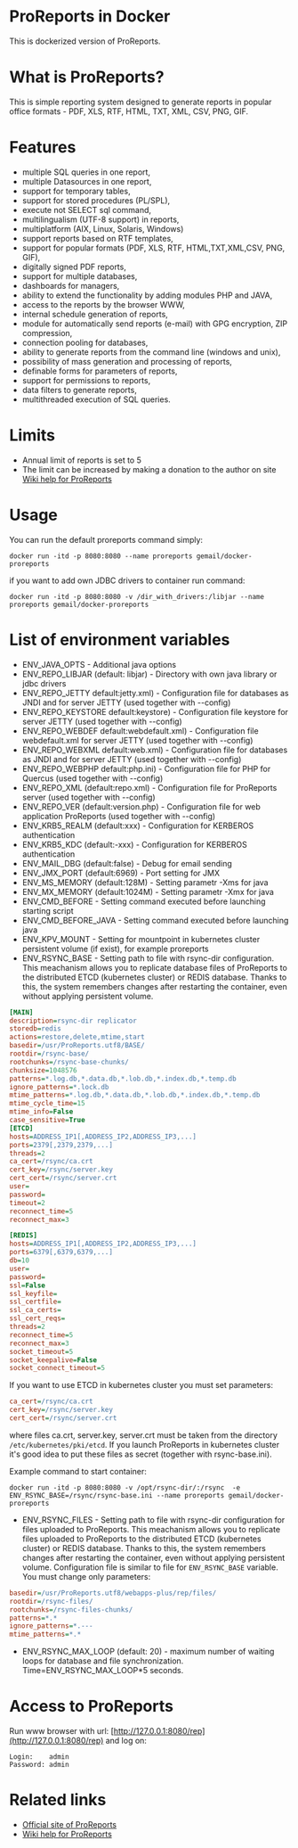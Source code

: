 # ProReports in Docker

This is dockerized version of ProReports.

# What is ProReports?

This is simple reporting system  designed to generate reports in popular office formats - PDF, XLS, RTF, HTML, TXT, XML, CSV, PNG, GIF. 

# Features

* multiple SQL queries in one report,
* multiple Datasources in one report,
* support for temporary tables,
* support for stored procedures (PL/SPL),
* execute not SELECT sql command,
* multilingualism (UTF-8 support) in reports,
* multiplatform (AIX, Linux, Solaris, Windows)
* support reports based on RTF templates,
* support for popular formats (PDF, XLS, RTF, HTML,TXT,XML,CSV, PNG, GIF),
* digitally signed PDF reports,
* support for multiple databases,
* dashboards for managers,
* ability to extend the functionality by adding modules PHP and JAVA,
* access to the reports by the browser WWW,
* internal schedule generation of reports,
* module for automatically send reports (e-mail) with GPG encryption, ZIP compression,
* connection pooling for databases,
* ability to generate reports from the command line (windows and unix),
* possibility of mass generation and processing of reports,
* definable forms for parameters of reports,
* support for permissions to reports,
* data filters to generate reports,
* multithreaded execution of SQL queries.

# Limits

* Annual limit of reports is set to 5 
* The limit can be increased by making a donation to the author on site [Wiki help for ProReports](https://wiki.it-dt.pl/)

# Usage
You can run the default proreports command simply:

```
docker run -itd -p 8080:8080 --name proreports gemail/docker-proreports
```

if you want to add own JDBC drivers to container run command: 

```
docker run -itd -p 8080:8080 -v /dir_with_drivers:/libjar --name proreports gemail/docker-proreports
```
# List of environment variables

* ENV_JAVA_OPTS - Additional java options
* ENV_REPO_LIBJAR (default: libjar) -  Directory with own java library or jdbc drivers
* ENV_REPO_JETTY default:jetty.xml) - Configuration file for databases as JNDI and for server JETTY (used together with --config)
* ENV_REPO_KEYSTORE default:keystore) - Configuration file  keystore  for server JETTY (used together with --config)
* ENV_REPO_WEBDEF default:webdefault.xml) - Configuration file webdefault.xml for server JETTY (used together with --config)
* ENV_REPO_WEBXML default:web.xml) - Configuration file for databases as JNDI and for server JETTY (used together with --config)
* ENV_REPO_WEBPHP default:php.ini) - Configuration file for PHP for Quercus (used together with --config)
* ENV_REPO_XML (default:repo.xml) - Configuration file for ProReports server (used together with --config)
* ENV_REPO_VER (default:version.php) - Configuration file for web application ProReports (used together with --config)
* ENV_KRB5_REALM (default:xxx) - Configuration for KERBEROS authentication
* ENV_KRB5_KDC (default:-xxx) - Configuration for KERBEROS authentication
* ENV_MAIL_DBG (default:false) - Debug for email sending
* ENV_JMX_PORT (default:6969) - Port setting for JMX
* ENV_MS_MEMORY (default:128M) - Setting parametr -Xms for java
* ENV_MX_MEMORY (default:1024M) - Setting parametr -Xmx for java
* ENV_CMD_BEFORE - Setting command executed before launching starting script
* ENV_CMD_BEFORE_JAVA - Setting command executed before launching java
* ENV_KPV_MOUNT - Setting for mountpoint in kubernetes cluster persistent volume (if exist), for example proreports 
* ENV_RSYNC_BASE - Setting path to file with rsync-dir configuration. This meachanism allows you to replicate database files of ProReports to the distributed ETCD (kubernetes cluster) or REDIS database. Thanks to this, the system remembers changes after restarting the container, even without applying persistent volume.

```ini
[MAIN]
description=rsync-dir replicator
storedb=redis
actions=restore,delete,mtime,start
basedir=/usr/ProReports.utf8/BASE/
rootdir=/rsync-base/
rootchunks=/rsync-base-chunks/
chunksize=1048576
patterns=*.log.db,*.data.db,*.lob.db,*.index.db,*.temp.db
ignore_patterns=*.lock.db
mtime_patterns=*.log.db,*.data.db,*.lob.db,*.index.db,*.temp.db
mtime_cycle_time=15
mtime_info=False
case_sensitive=True
[ETCD]
hosts=ADDRESS_IP1[,ADDRESS_IP2,ADDRESS_IP3,...] 
ports=2379[,2379,2379,...]
threads=2
ca_cert=/rsync/ca.crt
cert_key=/rsync/server.key
cert_cert=/rsync/server.crt
user=
password=
timeout=2
reconnect_time=5
reconnect_max=3

[REDIS]
hosts=ADDRESS_IP1[,ADDRESS_IP2,ADDRESS_IP3,...]
ports=6379[,6379,6379,...]
db=10
user=
password=
ssl=False
ssl_keyfile=
ssl_certfile=
ssl_ca_certs=
ssl_cert_reqs=
threads=2
reconnect_time=5
reconnect_max=3
socket_timeout=5
socket_keepalive=False
socket_connect_timeout=5
```

If you want to use ETCD in kubernetes cluster you must set parameters:

```ini
ca_cert=/rsync/ca.crt
cert_key=/rsync/server.key
cert_cert=/rsync/server.crt
```

where files ca.crt, server.key, server.crt must be taken from the directory `/etc/kubernetes/pki/etcd`. If you launch ProReports in kubernetes cluster it's good idea to put these files as secret (together with rsync-base.ini).

Example command to start container:
```
docker run -itd -p 8080:8080 -v /opt/rsync-dir/:/rsync  -e ENV_RSYNC_BASE=/rsync/rsync-base.ini --name proreports gemail/docker-proreports
```

* ENV_RSYNC_FILES - Setting path to file with rsync-dir configuration for files uploaded to ProReports. This meachanism allows you to replicate  files uploaded to ProReports to the distributed ETCD (kubernetes cluster) or REDIS database. Thanks to this, the system remembers changes after restarting the container, even without applying persistent volume. Configuration file is similar to file for `ENV_RSYNC_BASE` variable. You must change only parameters:

```ini
basedir=/usr/ProReports.utf8/webapps-plus/rep/files/
rootdir=/rsync-files/
rootchunks=/rsync-files-chunks/
patterns=*.*
ignore_patterns=*.---
mtime_patterns=*.*
```

* ENV_RSYNC_MAX_LOOP (default: 20) - maximum number of waiting loops for database and file synchronization. Time=ENV_RSYNC_MAX_LOOP*5 seconds.   

# Access to ProReports 

Run www browser with url: [http://127.0.0.1:8080/rep](http://127.0.0.1:8080/rep) and log on:

```
Login:    admin
Password: admin
```

# Related links

* [Official site of ProReports](https://www.proreports.pl)
* [Wiki help for ProReports](https://wiki.proreports.pl/)
